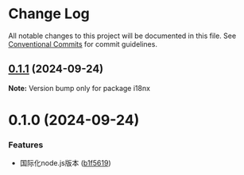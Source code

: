 # Change Log

All notable changes to this project will be documented in this file.
See [Conventional Commits](https://conventionalcommits.org) for commit guidelines.

## [0.1.1](https://github.com/geekact/i18nx/compare/v0.1.0...v0.1.1) (2024-09-24)

**Note:** Version bump only for package i18nx





# 0.1.0 (2024-09-24)


### Features

* 国际化node.js版本 ([b1f5619](https://github.com/geekact/i18nx/commit/b1f5619318944ff0f82f4fc74a711c2dfe31293d))
